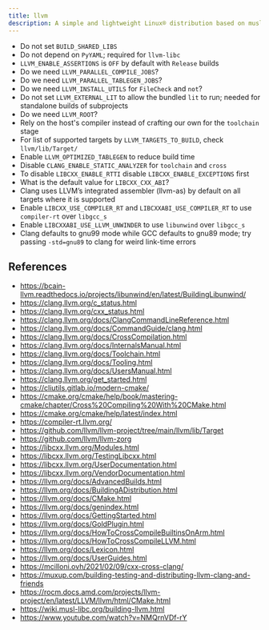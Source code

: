 ```yaml
---
title: llvm
description: A simple and lightweight Linux® distribution based on musl libc and toybox
---
```


- Do not set `BUILD_SHARED_LIBS`
- Do not depend on `PyYAML`; required for `llvm-libc`
- `LLVM_ENABLE_ASSERTIONS` is `OFF` by default with `Release` builds
- Do we need `LLVM_PARALLEL_COMPILE_JOBS`?
- Do we need `LLVM_PARALLEL_TABLEGEN_JOBS`?
- Do we need `LLVM_INSTALL_UTILS` for `FileCheck` and `not`?
- Do not set `LLVM_EXTERNAL_LIT` to allow the bundled `lit` to run; needed for standalone builds of subprojects
- Do we need `LLVM_ROOT`?
- Rely on the host's compiler instead of crafting our own for the `toolchain` stage
- For list of supported targets by `LLVM_TARGETS_TO_BUILD`, check `llvm/lib/Target/`
- Enable `LLVM_OPTIMIZED_TABLEGEN` to reduce build time
- Disable `CLANG_ENABLE_STATIC_ANALYZER` for `toolchain` and `cross`
- To disable `LIBCXX_ENABLE_RTTI` disable `LIBCXX_ENABLE_EXCEPTIONS` first
- What is the default value for `LIBCXX_CXX_ABI`?
- Clang uses LLVM’s integrated assembler (llvm-as) by default on all targets where it is supported
- Enable `LIBCXX_USE_COMPILER_RT` and `LIBCXXABI_USE_COMPILER_RT` to use `compiler-rt` over `libgcc_s`
- Enable `LIBCXXABI_USE_LLVM_UNWINDER` to use `libunwind` over `libgcc_s`
- Clang defaults to gnu99 mode while GCC defaults to gnu89 mode; try passing `-std=gnu89` to clang for weird link-time errors

## References
- https://bcain-llvm.readthedocs.io/projects/libunwind/en/latest/BuildingLibunwind/
- https://clang.llvm.org/c_status.html
- https://clang.llvm.org/cxx_status.html
- https://clang.llvm.org/docs/ClangCommandLineReference.html
- https://clang.llvm.org/docs/CommandGuide/clang.html
- https://clang.llvm.org/docs/CrossCompilation.html
- https://clang.llvm.org/docs/InternalsManual.html
- https://clang.llvm.org/docs/Toolchain.html
- https://clang.llvm.org/docs/Tooling.html
- https://clang.llvm.org/docs/UsersManual.html
- https://clang.llvm.org/get_started.html
- https://cliutils.gitlab.io/modern-cmake/
- https://cmake.org/cmake/help/book/mastering-cmake/chapter/Cross%20Compiling%20With%20CMake.html
- https://cmake.org/cmake/help/latest/index.html
- https://compiler-rt.llvm.org/
- https://github.com/llvm/llvm-project/tree/main/llvm/lib/Target
- https://github.com/llvm/llvm-zorg
- https://libcxx.llvm.org/Modules.html
- https://libcxx.llvm.org/TestingLibcxx.html
- https://libcxx.llvm.org/UserDocumentation.html
- https://libcxx.llvm.org/VendorDocumentation.html
- https://llvm.org/docs/AdvancedBuilds.html
- https://llvm.org/docs/BuildingADistribution.html
- https://llvm.org/docs/CMake.html
- https://llvm.org/docs/genindex.html
- https://llvm.org/docs/GettingStarted.html
- https://llvm.org/docs/GoldPlugin.html
- https://llvm.org/docs/HowToCrossCompileBuiltinsOnArm.html
- https://llvm.org/docs/HowToCrossCompileLLVM.html
- https://llvm.org/docs/Lexicon.html
- https://llvm.org/docs/UserGuides.html
- https://mcilloni.ovh/2021/02/09/cxx-cross-clang/
- https://muxup.com/building-testing-and-distributing-llvm-clang-and-friends
- https://rocm.docs.amd.com/projects/llvm-project/en/latest/LLVM/llvm/html/CMake.html
- https://wiki.musl-libc.org/building-llvm.html
- https://www.youtube.com/watch?v=NMQrnVDf-rY
